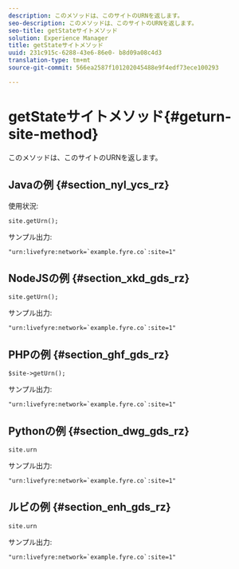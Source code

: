 ```yaml
---
description: このメソッドは、このサイトのURNを返します。
seo-description: このメソッドは、このサイトのURNを返します。
seo-title: getStateサイトメソッド
solution: Experience Manager
title: getStateサイトメソッド
uuid: 231c915c-6288-43e6-86e0- b8d09a08c4d3
translation-type: tm+mt
source-git-commit: 566ea2587f101202045488e9f4edf73ece100293

---
```



# getStateサイトメソッド{#geturn-site-method}

このメソッドは、このサイトのURNを返します。

## Javaの例 {#section_nyl_ycs_rz}

使用状況:

```
site.getUrn();
```

サンプル出力:

```
"urn:livefyre:network=`example.fyre.co`:site=1" 
```

## NodeJSの例 {#section_xkd_gds_rz}

```
site.getUrn(); 
```

サンプル出力:

```
"urn:livefyre:network=`example.fyre.co`:site=1" 
```

## PHPの例 {#section_ghf_gds_rz}

```
$site->getUrn(); 
```

サンプル出力:

```
"urn:livefyre:network=`example.fyre.co`:site=1" 
```

## Pythonの例 {#section_dwg_gds_rz}

```
site.urn 
```

サンプル出力:

```
"urn:livefyre:network=`example.fyre.co`:site=1" 
```

## ルビの例 {#section_enh_gds_rz}

```
site.urn 
```

サンプル出力:

```
"urn:livefyre:network=`example.fyre.co`:site=1"
```

